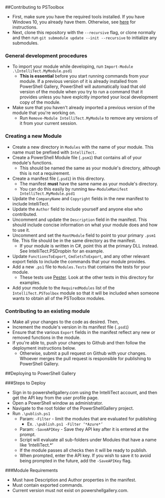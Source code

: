 
##Contributing to PSToolbox

- First, make sure you have the required tools installed. If you have Windows 10, you already have them. Otherwise, see [here](https://www.powershellgallery.com/GettingStarted?section=Get%20Started) for instructions.
- Next, clone this repository with the `--recursive` flag, or clone normally and then run `git submodule update --init --recursive` to initialize any submodules.

### General development procedures
- To import your module while developing, run `Import-Module .\IntelliTect.MyModule.psd1`
  - **This is essential** before you start running commands from your module. If a previous version of it is already installed from PowerShell Gallery, PowerShell will automatically load that old version of the module when you try to run a command that it provides unless you have explcitly imported your local development copy of the module.
- Make sure that you haven't already imported a previous version of the module that you're working on.
  - Run `Remove-Module IntelliTect.MyModule` to remove any versions of it from your current session.

### Creating a new Module
- Create a new directory in `Modules` with the name of your module. This name must be prefixed with `IntelliTect.`
- Create a PowerShell Module file (`.psm1`) that contains all of your module's functions.
  - This should be named the same as your module's directory, although this is not a requirement.
- Create a manifest file (`.psd1`) in this directory.
  - The manifest **must** have the same name as your module's directory.
  - You can do this easily by running `New-ModuleManifest IntelliTect.MyModule.psd1`
- Update the `CompanyName` and `Copyright` fields in the new manifest to include IntelliTect.
- Update the `Author` field to include yourself and anyone else who contributed.
- Uncomment and update the `Description` field in the manifest. This should include concise information on what your module does and how to use it.
- Uncomment and set the `RootModule` field to point to your primary `.psm1` file. This file should be in the same directory as the manifest.
  - If your module is written in C#, point this at the primary DLL instead. See IntelliTect.PSDropbin for an example.
- Update `FunctionsToExport`, `CmdletsToExport`, and any other relevant export fields to include the commands that your module provides.
- Add a new `.ps1` file to `Modules.Tests` that contains the tests for your module.
  - These tests use [Pester](https://github.com/pester/Pester). Look at the other tests in this directory for examples.
- Add your module to the `RequiredModules` list of the `IntelliTect.PSToolbox` module so that it will be included when someone wants to obtain all of the PSToolbox modules.

### Contributing to an existing module
- Make all your changes to the code as desired. Then,
- Increment the module's version in its manifest file (`.psd1`)
- Ensure that the various `Export` fields in the manifest reflect any new or removed functions in the module.
- If you're able to, push your changes to Github and then follow the deployment instructions below.
  - Otherwise, submit a pull request on Github with your changes. Whoever merges the pull request is responsible for publishing to PowerShell Gallery.


##Deploying to PowerShell Gallery

###Steps to Deploy
- Sign in to powershellgallery.com using the IntelliTect account, and then get the API key from the user profile page.
- Open a PowerShell window as administrator.
- Navigate to the root folder of the PowerShellGallery project.
- Run `.\publish.ps1`
  - Param: `-Filter` - limit the modules that are evaluated for publishing
    - Ex. `.\publish.ps1 -Filter ‘*Azure*’`
  - Param: `-SaveAPIKey` - Save they API key after it is entered at the prompt.
  - Script will evaluate all sub-folders under Modules that have a name like ‘IntelliTect.*’
  - If the module passes all checks then it will be ready to publish.
  - When prompted, enter the API key. If you wish to save it to avoid being prompted in the future, add the `-SaveAPIKey` flag.


###Module Requirements
- Must have Description and Author properties in the manifest.
- Must contain exported commands.
- Current version must not exist on powershellgallery.com.
